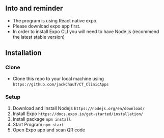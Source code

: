 ## Into and reminder
- The program is using React native expo.
- Please download expo app first.
- In order to install Expo CLI you will need to have Node.js (recommend the latest stable version)
## Installation
### Clone 
- Clone this repo to your local machine using `https://github.com/jackChauT/CT_ClinicApps`
### Setup
1. Download and Install Nodejs
`https://nodejs.org/en/download/`
2. Install Expo
`https://docs.expo.io/get-started/installation/`
3. Install package
`npm install`
4. Start Program
`npm start`
5. Open Expo app and scan QR code

